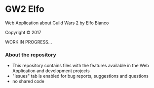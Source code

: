 # GW2 Elfo
Web Application about Guild Wars 2 by Elfo Bianco

Copyright © 2017

WORK IN PROGRESS...

### About the repository
* This repository contains files with the features available in the Web Application and development projects
* "Issues" tab is enabled for bug reports, suggestions and questions
* no shared code
